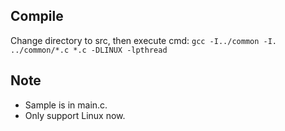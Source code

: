 ## Compile

Change directory to src, then execute cmd:
	```
	gcc -I../common -I. ../common/*.c *.c -DLINUX -lpthread
	```

## Note

* Sample is in main.c.
* Only support Linux now.

